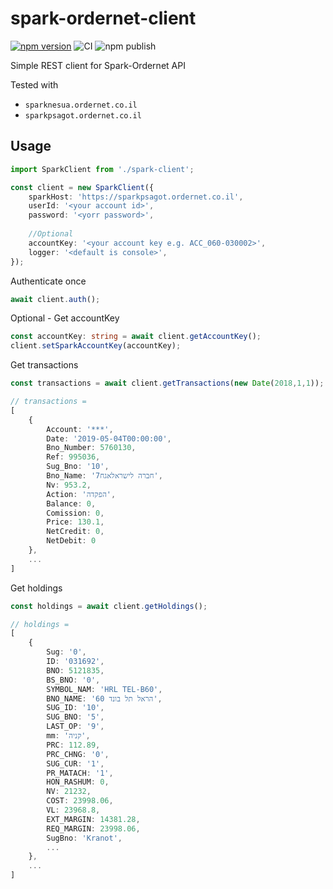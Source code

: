 # spark-ordernet-client
[![npm version](https://badge.fury.io/js/spark-ordernet-client.svg)](https://badge.fury.io/js/spark-ordernet-client)
![CI](https://github.com/itamarco/spark-ordernet-client/actions/workflows/ci.yml/badge.svg)
![npm publish](https://github.com/itamarco/spark-ordernet-client/actions/workflows/npm-publish.yml/badge.svg)

Simple REST client for Spark-Ordernet API


Tested with
- `sparknesua.ordernet.co.il`
- `sparkpsagot.ordernet.co.il`

## Usage
```typescript
import SparkClient from './spark-client';

const client = new SparkClient({
    sparkHost: 'https://sparkpsagot.ordernet.co.il',
    userId: '<your account id>', 
    password: '<yorr password>',
    
    //Optional
    accountKey: '<your account key e.g. ACC_060-030002>',
    logger: '<default is console>', 
});
```

Authenticate once
```typescript
await client.auth();
```
Optional - Get accountKey
```typescript
const accountKey: string = await client.getAccountKey();
client.setSparkAccountKey(accountKey);
```
Get transactions
```typescript
const transactions = await client.getTransactions(new Date(2018,1,1));

// transactions = 
[
    {
        Account: '***',
        Date: '2019-05-04T00:00:00',
        Bno_Number: 5760130,
        Ref: 995036,
        Sug_Bno: '10',
        Bno_Name: '7חברה לישראלאגח',
        Nv: 953.2,
        Action: 'הפקדה',
        Balance: 0,
        Comission: 0,
        Price: 130.1,
        NetCredit: 0,
        NetDebit: 0
    },
    ...
]
```

Get holdings
```typescript
const holdings = await client.getHoldings();

// holdings = 
[
    {
        Sug: '0',
        ID: '031692',
        BNO: 5121835,
        BS_BNO: '0',
        SYMBOL_NAM: 'HRL TEL-B60',
        BNO_NAME: '60 הראל תל בונד',
        SUG_ID: '10',
        SUG_BNO: '5',
        LAST_OP: '9',
        mm: 'קניה',
        PRC: 112.89,
        PRC_CHNG: '0',
        SUG_CUR: '1',
        PR_MATACH: '1',
        HON_RASHUM: 0,
        NV: 21232,
        COST: 23998.06,
        VL: 23968.8,
        EXT_MARGIN: 14381.28,
        REQ_MARGIN: 23998.06,
        SugBno: 'Kranot',
        ...
    },
    ...
]
```
